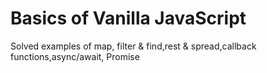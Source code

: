 # Basics of Vanilla JavaScript
Solved examples of map, filter & find,rest & spread,callback functions,async/await, Promise
